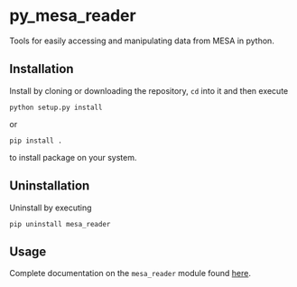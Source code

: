py_mesa_reader
==============

Tools for easily accessing and manipulating data from MESA in python.

## Installation
Install by cloning or downloading the repository, `cd` into it and then execute

    python setup.py install

or

    pip install .
    
to  install package on your system.

## Uninstallation
Uninstall by executing

    pip uninstall mesa_reader

## Usage
Complete documentation on the `mesa_reader` module found
[here](https://wmwolf.github.io/py_mesa_reader).